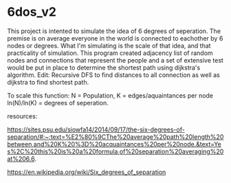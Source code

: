 # 6dos_v2

This project is intented to simulate the idea of 6 degrees of seperation. The premise is on average everyone in the world is connected to eachother by 6 nodes or degrees. What I'm simulating is the scale of that idea, and that practicality of simulation. This program created adjacency list of random nodes and connections that represent the people and a set of extensive test would be put in place to determine the shortest path using dijkstra's algorithm. Edit: Recursive DFS to find distances to all connection as well as dijkstra to find shortest path.

To scale this function: N = Population, K = edges/aquaintances per node
ln(N)/ln(K) = degrees of seperation.

resources:

https://sites.psu.edu/siowfa14/2014/09/17/the-six-degrees-of-separation/#:~:text=%E2%80%9CThe%20average%20path%20length%20between,and%20K%20%3D%20acquaintances%20per%20node.&text=Yes%2C%20this%20is%20a%20formula,of%20separation%20averaging%20at%206.6.

https://en.wikipedia.org/wiki/Six_degrees_of_separation
